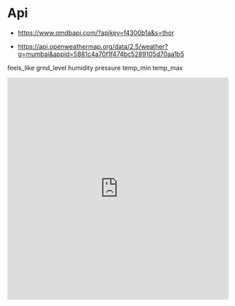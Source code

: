 # Api

- https://www.omdbapi.com/?apikey=f4300b1a&s=thor

- https://api.openweathermap.org/data/2.5/weather?q=mumbai&appid=5881c4a70f1f474bc5289105d70aa1b5

feels_like
grnd_level
humidity
pressure
temp_min
temp_max

<div style="overflow:hidden;resize:none;max-width:100%;width:500px;height:500px;">
<div id="embed-map-display" style="height:100%; width:100%;max-width:100%;">
<iframe style="height:100%;width:100%;border:0;" frameborder="0" src="https://www.google.com/maps/embed/v1/place?q=mumbai&key=AIzaSyBFw0Qbyq9zTFTd-tUY6dZWTgaQzuU17R8"></iframe>
</div>
</div>
